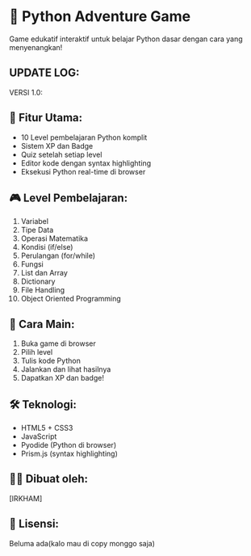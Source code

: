 # 🐍 Python Adventure Game

Game edukatif interaktif untuk belajar Python dasar dengan cara yang menyenangkan!

## UPDATE LOG:
VERSI 1.0:


## 🎯 Fitur Utama:
- 10 Level pembelajaran Python komplit
- Sistem XP dan Badge
- Quiz setelah setiap level
- Editor kode dengan syntax highlighting
- Eksekusi Python real-time di browser

## 🎮 Level Pembelajaran:
1. Variabel
2. Tipe Data
3. Operasi Matematika
4. Kondisi (if/else)
5. Perulangan (for/while)
6. Fungsi
7. List dan Array
8. Dictionary
9. File Handling
10. Object Oriented Programming

## 🚀 Cara Main:
1. Buka game di browser
2. Pilih level
3. Tulis kode Python
4. Jalankan dan lihat hasilnya
5. Dapatkan XP dan badge!

## 🛠️ Teknologi:
- HTML5 + CSS3
- JavaScript
- Pyodide (Python di browser)
- Prism.js (syntax highlighting)

## 👨‍💻 Dibuat oleh:
[IRKHAM]

## 📄 Lisensi:
Beluma ada(kalo mau di copy monggo saja)
